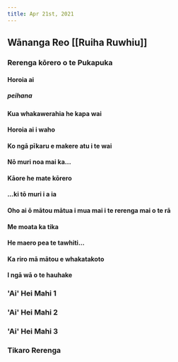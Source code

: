 ```yaml
---
title: Apr 21st, 2021
---
```


## Wānanga Reo [[Ruiha Ruwhiu]]
### Rerenga kōrero o te Pukapuka
#### Horoia ai
##### peihana
#### Kua whakawerahia he kapa wai
#### Horoia ai i waho
#### Ko ngā pīkaru e makere atu i te wai
#### Nō muri noa mai ka...
#### Kāore he mate kōrero
#### ...ki tō muri i a ia
#### Oho ai ō mātou mātua i mua mai i te rerenga mai o te rā
#### Me moata ka tika
#### He maero pea te tawhiti...
#### Ka riro mā mātou e whakatakoto
#### I ngā wā o te hauhake
### 'Ai' Hei Mahi 1
####
### 'Ai' Hei Mahi 2
####
### 'Ai' Hei Mahi 3
### Tikaro Rerenga
####
